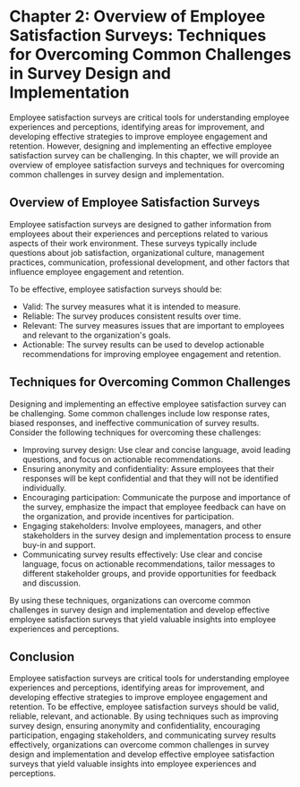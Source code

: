 Chapter 2: Overview of Employee Satisfaction Surveys: Techniques for Overcoming Common Challenges in Survey Design and Implementation
=====================================================================================================================================

Employee satisfaction surveys are critical tools for understanding employee experiences and perceptions, identifying areas for improvement, and developing effective strategies to improve employee engagement and retention. However, designing and implementing an effective employee satisfaction survey can be challenging. In this chapter, we will provide an overview of employee satisfaction surveys and techniques for overcoming common challenges in survey design and implementation.

Overview of Employee Satisfaction Surveys
-----------------------------------------

Employee satisfaction surveys are designed to gather information from employees about their experiences and perceptions related to various aspects of their work environment. These surveys typically include questions about job satisfaction, organizational culture, management practices, communication, professional development, and other factors that influence employee engagement and retention.

To be effective, employee satisfaction surveys should be:

* Valid: The survey measures what it is intended to measure.
* Reliable: The survey produces consistent results over time.
* Relevant: The survey measures issues that are important to employees and relevant to the organization's goals.
* Actionable: The survey results can be used to develop actionable recommendations for improving employee engagement and retention.

Techniques for Overcoming Common Challenges
-------------------------------------------

Designing and implementing an effective employee satisfaction survey can be challenging. Some common challenges include low response rates, biased responses, and ineffective communication of survey results. Consider the following techniques for overcoming these challenges:

* Improving survey design: Use clear and concise language, avoid leading questions, and focus on actionable recommendations.
* Ensuring anonymity and confidentiality: Assure employees that their responses will be kept confidential and that they will not be identified individually.
* Encouraging participation: Communicate the purpose and importance of the survey, emphasize the impact that employee feedback can have on the organization, and provide incentives for participation.
* Engaging stakeholders: Involve employees, managers, and other stakeholders in the survey design and implementation process to ensure buy-in and support.
* Communicating survey results effectively: Use clear and concise language, focus on actionable recommendations, tailor messages to different stakeholder groups, and provide opportunities for feedback and discussion.

By using these techniques, organizations can overcome common challenges in survey design and implementation and develop effective employee satisfaction surveys that yield valuable insights into employee experiences and perceptions.

Conclusion
----------

Employee satisfaction surveys are critical tools for understanding employee experiences and perceptions, identifying areas for improvement, and developing effective strategies to improve employee engagement and retention. To be effective, employee satisfaction surveys should be valid, reliable, relevant, and actionable. By using techniques such as improving survey design, ensuring anonymity and confidentiality, encouraging participation, engaging stakeholders, and communicating survey results effectively, organizations can overcome common challenges in survey design and implementation and develop effective employee satisfaction surveys that yield valuable insights into employee experiences and perceptions.

